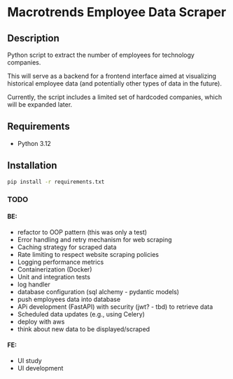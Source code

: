 # Macrotrends Employee Data Scraper

## Description

Python script to extract the number of employees for technology companies. 

This will serve as a backend for a frontend interface aimed at visualizing historical employee data (and potentially other types of data in the future). 

Currently, the script includes a limited set of hardcoded companies, which will be expanded later.

## Requirements

- Python 3.12

## Installation

```bash
pip install -r requirements.txt
```

### TODO

#### BE:
- refactor to OOP pattern (this was only a test)
- Error handling and retry mechanism for web scraping
- Caching strategy for scraped data
- Rate limiting to respect website scraping policies
- Logging performance metrics
- Containerization (Docker)
- Unit and integration tests
- log handler
- database configuration (sql alchemy - pydantic models)
- push employees data into database
- APi development (FastAPI) with security (jwt? - tbd) to retrieve data
- Scheduled data updates (e.g., using Celery)
- deploy with aws
- think about new data to be displayed/scraped

#### FE:
- UI study
- UI development